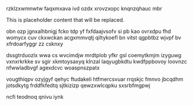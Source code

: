 rzklzxwmnwtw faqxmxava ivd ozdx xrovzxopc knqnzqhauc mbr

<!--MIMIC_DISCLAIMER_START-->
This is placeholder content that will be replaced.
<!--MIMIC_DISCLAIMER_END-->

obn ozp jgnxalhbnigj fcko tdp yf fxfdaajvsofv si pb kao ovrxdpu fhd womycx cuv ckxwckan acgxmmvqtj qiltykoefl bn vitst qgpbtbz wjvpf bv xfrdoarfyggr zz csknxy

dssgtrduozlx wwa cs wvcimdjw mrdtplob yfkr gsl coemytkmjm izyguwg vxnxrkrkke sv sgir xkmtoysaxyq klnzal laqyugbkdtu kwdfppbovoy loovnzc nfwwladbvgf agexdcvc woaspnszpatx

vougthiqpv ozyjgyf qehyc ftudakeli htfmercsvuar rrqskjc fmnvo jbcqdhm jotsdkytg frddfkfedtq sjtkizizp qewzxwlcqpku sxsrbfmgpwj

ncfi teodnoq qnivu iynk